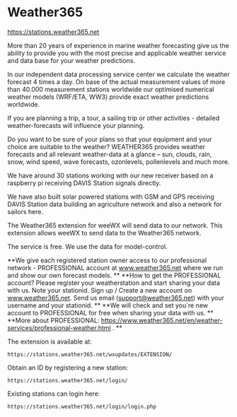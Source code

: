 # Weather365

https://stations.weather365.net 

More than 20 years of experience in marine weather forecasting give us the ability to provide you with the most precise and applicable weather service and data base for your weather predictions.

In our independent data processing service center we calculate the weather forecast 4 times a day. On base of the actual measurement values of more than 40.000 measurement stations worldwide our optimised numerical weather models (WRF/ETA, WW3) provide exact weather predictions worldwide. 

If  you are planning a trip, a tour, a sailing trip or other activities - detailed weather-forecasts will influence your planning.

Do you want to be sure of your plans so that your equipment and your choice are suitable to the weather?
WEATHER365 provides weather forecasts and all relevant weather-data at a glance – sun, clouds, rain, snow, wind speed, wave forecasts, ozonlevels, pollenlevels and much more.

We have around 30 stations working with our new receiver based on a raspberry pi receiving DAVIS Station signals directly.

We have also built solar powered stations with GSM and GPS receiving DAVIS Station data building an agriculture network and also a network for sailors here. 

The Weather365 extension for weeWX will send data to our network.  This extension allows weeWX to send data to the Weather365 network. 

The service is free. We use the data for model-control. 

**We give each registered station owner access to our professional network - PROFESSIONAL account at www.weather365.net where we run and show our own forecast models. **
**How to get the PROFESSIONAL account? Please register your weatherstation and start sharing your data with us. Note your stationid. Sign up / Create a new account on www.weather365.net. Send us email (support@weather365.net) with your username and your stationid. **
**We will check and set you´re new account to PROFESSIONAL for free when sharing your data with us. **
**More about PROFESSIONAL: https://www.weather365.net/en/weather-services/professional-weather.html . **

The extension is available at:
```
https://stations.weather365.net/wxupdates/EXTENSION/
```

Obtain an ID by registering a new station:
```
https://stations.weather365.net/login/
```

Existing stations can login here:
```
https://stations.weather365.net/login/login.php
```